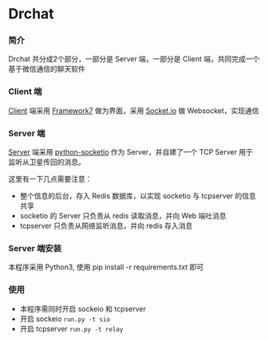 # Drchat

### 简介

Drchat 共分成2个部分，一部分是 Server 端，一部分是 Client 端，共同完成一个基于微信通信的聊天软件

### Client 端
[Client](https://github.com/playniuniu/drchat_client) 端采用 [Framework7](http://framework7.taobao.org) 做为界面，采用 [Socket.io](http://socket.io) 做 Websocket，实现通信

### Server 端

[Server](https://github.com/playniuniu/drchat_server) 端采用 [python-socketio](https://python-socketio.readthedocs.org) 作为 Server，并自建了一个 TCP Server 用于监听从卫星传回的消息。

这里有一下几点需要注意：

- 整个信息的后台，存入 Redis 数据库，以实现 socketio 与 tcpserver 的信息共享
- socketio 的 Server 只负责从 redis 读取消息，并向 Web 端吐消息
- tcpserver 只负责从网络监听消息，并向 redis 存入消息

### Server 端安装

本程序采用 Python3, 使用 pip install -r requirements.txt 即可

### 使用

- 本程序需同时开启 sockeio 和 tcpserver
- 开启 sockeio ```run.py -t sio```
- 开启 tcpserver ```run.py -t relay```

